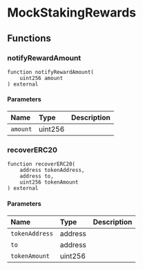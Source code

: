 # MockStakingRewards

## Functions

### notifyRewardAmount

```solidity
function notifyRewardAmount(
    uint256 amount
) external
```

#### Parameters

| Name | Type | Description |
| :--- | :--- | :---------- |
| `amount` | uint256 |  |

### recoverERC20

```solidity
function recoverERC20(
    address tokenAddress,
    address to,
    uint256 tokenAmount
) external
```

#### Parameters

| Name | Type | Description |
| :--- | :--- | :---------- |
| `tokenAddress` | address |  |
| `to` | address |  |
| `tokenAmount` | uint256 |  |

